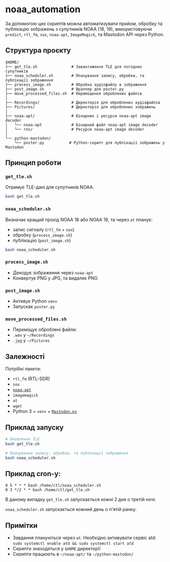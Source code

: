 # noaa_automation

За допомогою цих скриптів можна автоматизувати прийом, обробку та публікацію зображень з супутників NOAA (18, 19), використовуючи `predict`, `rtl_fm`, `sox`, `noaa-apt`, `ImageMagick`, та Mastodon API через Python.

## Структура проєкту

```
$HOME/
├── get_tle.sh               # Завантаження TLE для погодних супутників
├── noaa_scheduler.sh        # Планування запису, обробки, та публікації зображення
├── process_image.sh         # Обробка аудіофайлу в зображення 
├── post_image.sh            # Враппер для poster.py
├── move_processed_files.sh  # Переміщення оброблених файлів
|
├── Recordings/              # Директорія для оброблених аудіофайлів
├── Pictures/                # Директорія для оброблених зображень
|
├── noaa-apt/                # Бінарник і ресурси noaa-apt image decoder
│   └── noaa-apt             # Бінарний файл noaa-apt image decoder
│   └── res/                 # Ресурси noaa-apt image decoder
|
└── python-mastodon/
    └── poster.py           # Python-скрипт для публікації зображень у Mastodon
```

## Принцип роботи

### `get_tle.sh`
Отримує TLE-дані для супутників NOAA.
```bash
bash get_tle.sh
```

### `noaa_scheduler.sh`
Визначає кращий прохід NOAA 18 або NOAA 19, та через `at` планує:
- запис сигналу (`rtl_fm` + `sox`)
- обробку (`process_image.sh`)
- публікацію (`post_image.sh`)
```bash
bash noaa_scheduler.sh
```

### `process_image.sh`
- Декодує зображення через `noaa-apt`
- Конвертує PNG у JPG, та видаляє PNG

### `post_image.sh`
- Активує Python `venv`
- Запускає `poster.py`

### `move_processed_files.sh`
- Переміщує оброблені файли:
- `.wav` у `~/Recordings`
- `.jpg` у `~/Pictures`

## Залежності

Потрібні пакети:

- `rtl_fm` (RTL-SDR)
- `sox`
- [`noaa-apt`](https://github.com/martinber/noaa-apt)
- `imagemagick`
- `at`
- `wget`
- Python 3 + `venv` + [`Mastodon.py`](https://mastodonpy.readthedocs.io/)

## Приклад запуску

```bash
# Оновлення TLE
bash get_tle.sh

# Планування запису, обробки, та публікації зображення
bash noaa_scheduler.sh
```

## Приклад cron-у:
```cron
0 5 * * * bash /home/ctl/noaa_scheduler.sh
0 3 */2 * * bash /home/ctl/get_tle.sh
```

В даному випадку `get_tle.sh` запускається кожні 2 дня о третій ночі. 

`noaa_scheduler.sh` запускається кожний день о п'ятій ранку.


## Примітки

- Завдання плануються через `at`. Необхідно активувати сервіс atd: `sudo systemctl enable atd && sudo systemctl start atd`
- Скрипти знаходяться у `$HOME` директорії 
- Скрипти працюють в `~/noaa-apt/` та `~/python-mastodon/`

